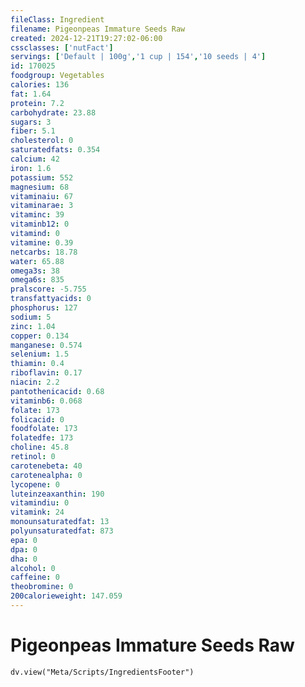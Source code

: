 ```yaml
---
fileClass: Ingredient
filename: Pigeonpeas Immature Seeds Raw
created: 2024-12-21T19:27:02-06:00
cssclasses: ['nutFact']
servings: ['Default | 100g','1 cup | 154','10 seeds | 4']
id: 170025
foodgroup: Vegetables
calories: 136
fat: 1.64
protein: 7.2
carbohydrate: 23.88
sugars: 3
fiber: 5.1
cholesterol: 0
saturatedfats: 0.354
calcium: 42
iron: 1.6
potassium: 552
magnesium: 68
vitaminaiu: 67
vitaminarae: 3
vitaminc: 39
vitaminb12: 0
vitamind: 0
vitamine: 0.39
netcarbs: 18.78
water: 65.88
omega3s: 38
omega6s: 835
pralscore: -5.755
transfattyacids: 0
phosphorus: 127
sodium: 5
zinc: 1.04
copper: 0.134
manganese: 0.574
selenium: 1.5
thiamin: 0.4
riboflavin: 0.17
niacin: 2.2
pantothenicacid: 0.68
vitaminb6: 0.068
folate: 173
folicacid: 0
foodfolate: 173
folatedfe: 173
choline: 45.8
retinol: 0
carotenebeta: 40
carotenealpha: 0
lycopene: 0
luteinzeaxanthin: 190
vitamindiu: 0
vitamink: 24
monounsaturatedfat: 13
polyunsaturatedfat: 873
epa: 0
dpa: 0
dha: 0
alcohol: 0
caffeine: 0
theobromine: 0
200calorieweight: 147.059
---
```


# Pigeonpeas Immature Seeds Raw

```dataviewjs
dv.view("Meta/Scripts/IngredientsFooter")
```
